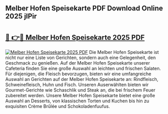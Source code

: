 ## Melber Hofen Speisekarte PDF Download Online 2025 jIPir

# <h2><a href="http://gc7xd6.nevu.top/?p=Melber+Hofen+Speisekarte">🔗 👉🔴 Melber Hofen Speisekarte 2025 PDF</a></h2>

[![Melber Hofen Speisekarte 2025 PDF](https://i.imgur.com/dBaPXMq.png)](http://gc7xd6.nevu.top/?p=Melber+Hofen+Speisekarte)
Die Melber Hofen Speisekarte ist nicht nur eine Liste von Gerichten, sondern auch eine Gelegenheit, den Geschmack zu genießen. Auf der Melber Hofen Speisekarte unserer Cafeteria finden Sie eine große Auswahl an leichten und frischen Salaten. Für diejenigen, die Fleisch bevorzugen, bieten wir eine umfangreiche Auswahl an Gerichten auf der Melber Hofen Speisekarte an: Rindfleisch, Schweinefleisch, Huhn und Fisch. Unseren Auserwählten bieten wir Gourmet-Gerichte wie Schaschlik und Steak an, die bei frischem Feuer zubereitet werden. Unsere Melber Hofen Speisekarte bietet eine große Auswahl an Desserts, von klassischen Torten und Kuchen bis hin zu exquisiten Crème Brûlée und Schokoladenfuufus.
